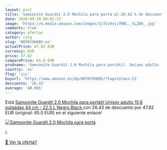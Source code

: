 ```yaml
---
layout: post
title: 'Samsonite Guardit 2.0 Mochila para portá al 26.43 % de descuento'
date: 2020-09-29 09:01:33
image: 'https://m.media-amazon.com/images/I/31v0vjifRBL._SL200_.jpg'
comments: true
category: ofertas
author: ring
slug: 'B07KYSH6BS-es'
actualPrice: 47.82 EUR
currency: EUR
price: 47.82
comparePrice: 65.0 EUR
prodname: 'Samsonite Guardit 2.0 Mochila para portátil  Unisex adulto  15.6 pulgadas  44 cm - 22.5 L   Negro  Black '
country: 'es'
flag: '🇪🇸'
buyurl: 'https://www.amazon.es/dp/B07KYSH6BS/?tag=tolees-21'
descuento: '26.43'
average: '40.965'
---
```


Está [Samsonite Guardit 2.0 Mochila para portátil  Unisex adulto  15.6 pulgadas  44 cm - 22.5 L   Negro  Black ](https://www.amazon.es/dp/B07KYSH6BS/?tag=tolees-21) con 26.43 de descuento por 47.82 EUR (original: 65.0 EUR) en el siguiente enlace!

[![Samsonite Guardit 2.0 Mochila para portá](https://m.media-amazon.com/images/I/31v0vjifRBL._SL200_.jpg)](https://www.amazon.es/dp/B07KYSH6BS/?tag=tolees-21)

ℹ️:


[🛒 Ver la oferta!!](https://www.amazon.es/dp/B07KYSH6BS/?tag=tolees-21)
